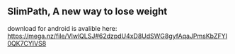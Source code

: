 ## SlimPath, A new way to lose weight
download for android is avalible here:
https://mega.nz/file/VlwlQLSJ#62dzpdU4xD8UdSWG8gyfAqaJPmsKbZFYI0QK7CYlVS8
